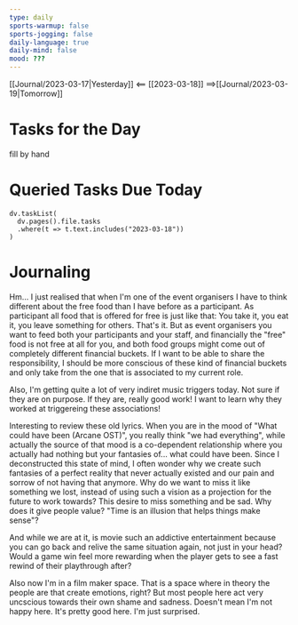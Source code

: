 ```yaml
---
type: daily
sports-warmup: false
sports-jogging: false
daily-language: true
daily-mind: false
mood: ???
---
```


[[Journal/2023-03-17|Yesterday]] <== [[2023-03-18]] ==>[[Journal/2023-03-19|Tomorrow]]


# Tasks for the Day

fill by hand


# Queried Tasks Due Today

```dataviewjs
dv.taskList(
  dv.pages().file.tasks
  .where(t => t.text.includes("2023-03-18"))
)
```



# Journaling

Hm... I just realised that when I'm one of the event organisers I have to think different about the free food than I have before as a participant. As participant all food that is offered for free is just like that: You take it, you eat it, you leave something for others. That's it.
But as event organisers you want to feed both your participants and your staff, and financially the "free" food is not free at all for you, and both food groups might come out of completely different financial buckets. If I want to be able to share the responsibility, I should be more conscious of these kind of financial buckets and only take from the one that is associated to my current role.

Also, I'm getting quite a lot of very indiret music triggers today. Not sure if they are on purpose. If they are, really good work! I want to learn why they worked at triggereing these associations!

Interesting to review these old lyrics. When you are in the mood of "What could have been (Arcane OST)", you really think "we had everything", while actually the source of that mood is a co-dependent relationship where you actually had nothing but your fantasies of... what could have been. Since I deconstructed this state of mind, I often wonder why we create such fantasies of a perfect reality that never actually existed and our pain and sorrow of not having that anymore. Why do we want to miss it like something we lost, instead of using such a vision as a projection for the future to work towards? This desire to miss something and be sad. Why does it give people value? "Time is an illusion that helps things make sense"?

And while we are at it, is movie such an addictive entertainment because you can go back and relive the same situation again, not just in your head? Would a game win feel more rewarding when the player gets to see a fast rewind of their playthrough after?

Also now I'm in a film maker space. That is a space where in theory the people are that create emotions, right? But most people here act very uncscious towards their own shame and sadness. Doesn't mean I'm not happy here. It's pretty good here. I'm just surprised.